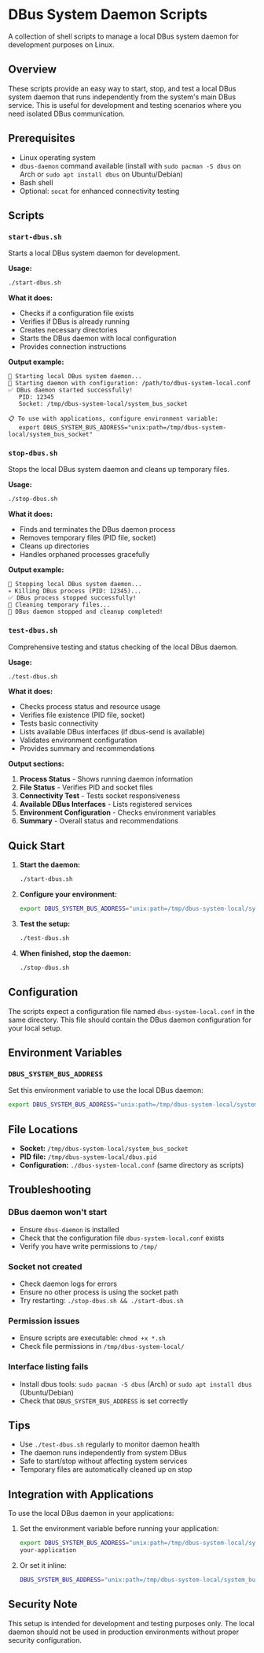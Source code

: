 # DBus System Daemon Scripts

A collection of shell scripts to manage a local DBus system daemon for development purposes on Linux.

## Overview

These scripts provide an easy way to start, stop, and test a local DBus system daemon that runs independently from the system's main DBus service. This is useful for development and testing scenarios where you need isolated DBus communication.

## Prerequisites

- Linux operating system
- `dbus-daemon` command available (install with `sudo pacman -S dbus` on Arch or `sudo apt install dbus` on Ubuntu/Debian)
- Bash shell
- Optional: `socat` for enhanced connectivity testing

## Scripts

### `start-dbus.sh`
Starts a local DBus system daemon for development.

**Usage:**
```bash
./start-dbus.sh
```

**What it does:**
- Checks if a configuration file exists
- Verifies if DBus is already running
- Creates necessary directories
- Starts the DBus daemon with local configuration
- Provides connection instructions

**Output example:**
```
🚀 Starting local DBus system daemon...
📡 Starting daemon with configuration: /path/to/dbus-system-local.conf
✅ DBus daemon started successfully!
   PID: 12345
   Socket: /tmp/dbus-system-local/system_bus_socket

📋 To use with applications, configure environment variable:
   export DBUS_SYSTEM_BUS_ADDRESS="unix:path=/tmp/dbus-system-local/system_bus_socket"
```

### `stop-dbus.sh`
Stops the local DBus system daemon and cleans up temporary files.

**Usage:**
```bash
./stop-dbus.sh
```

**What it does:**
- Finds and terminates the DBus daemon process
- Removes temporary files (PID file, socket)
- Cleans up directories
- Handles orphaned processes gracefully

**Output example:**
```
🛑 Stopping local DBus system daemon...
💀 Killing DBus process (PID: 12345)...
✅ DBus process stopped successfully!
🧹 Cleaning temporary files...
🎉 DBus daemon stopped and cleanup completed!
```

### `test-dbus.sh`
Comprehensive testing and status checking of the local DBus daemon.

**Usage:**
```bash
./test-dbus.sh
```

**What it does:**
- Checks process status and resource usage
- Verifies file existence (PID file, socket)
- Tests basic connectivity
- Lists available DBus interfaces (if dbus-send is available)
- Validates environment configuration
- Provides summary and recommendations

**Output sections:**
1. **Process Status** - Shows running daemon information
2. **File Status** - Verifies PID and socket files
3. **Connectivity Test** - Tests socket responsiveness
4. **Available DBus Interfaces** - Lists registered services
5. **Environment Configuration** - Checks environment variables
6. **Summary** - Overall status and recommendations

## Quick Start

1. **Start the daemon:**
   ```bash
   ./start-dbus.sh
   ```

2. **Configure your environment:**
   ```bash
   export DBUS_SYSTEM_BUS_ADDRESS="unix:path=/tmp/dbus-system-local/system_bus_socket"
   ```

3. **Test the setup:**
   ```bash
   ./test-dbus.sh
   ```

4. **When finished, stop the daemon:**
   ```bash
   ./stop-dbus.sh
   ```

## Configuration

The scripts expect a configuration file named `dbus-system-local.conf` in the same directory. This file should contain the DBus daemon configuration for your local setup.

## Environment Variables

### `DBUS_SYSTEM_BUS_ADDRESS`
Set this environment variable to use the local DBus daemon:
```bash
export DBUS_SYSTEM_BUS_ADDRESS="unix:path=/tmp/dbus-system-local/system_bus_socket"
```

## File Locations

- **Socket:** `/tmp/dbus-system-local/system_bus_socket`
- **PID file:** `/tmp/dbus-system-local/dbus.pid`
- **Configuration:** `./dbus-system-local.conf` (same directory as scripts)

## Troubleshooting

### DBus daemon won't start
- Ensure `dbus-daemon` is installed
- Check that the configuration file `dbus-system-local.conf` exists
- Verify you have write permissions to `/tmp/`

### Socket not created
- Check daemon logs for errors
- Ensure no other process is using the socket path
- Try restarting: `./stop-dbus.sh && ./start-dbus.sh`

### Permission issues
- Ensure scripts are executable: `chmod +x *.sh`
- Check file permissions in `/tmp/dbus-system-local/`

### Interface listing fails
- Install dbus tools: `sudo pacman -S dbus` (Arch) or `sudo apt install dbus` (Ubuntu/Debian)
- Check that `DBUS_SYSTEM_BUS_ADDRESS` is set correctly

## Tips

- Use `./test-dbus.sh` regularly to monitor daemon health
- The daemon runs independently from system DBus
- Safe to start/stop without affecting system services
- Temporary files are automatically cleaned up on stop

## Integration with Applications

To use the local DBus daemon in your applications:

1. Set the environment variable before running your application:
   ```bash
   export DBUS_SYSTEM_BUS_ADDRESS="unix:path=/tmp/dbus-system-local/system_bus_socket"
   your-application
   ```

2. Or set it inline:
   ```bash
   DBUS_SYSTEM_BUS_ADDRESS="unix:path=/tmp/dbus-system-local/system_bus_socket" your-application
   ```

## Security Note

This setup is intended for development and testing purposes only. The local daemon should not be used in production environments without proper security configuration.